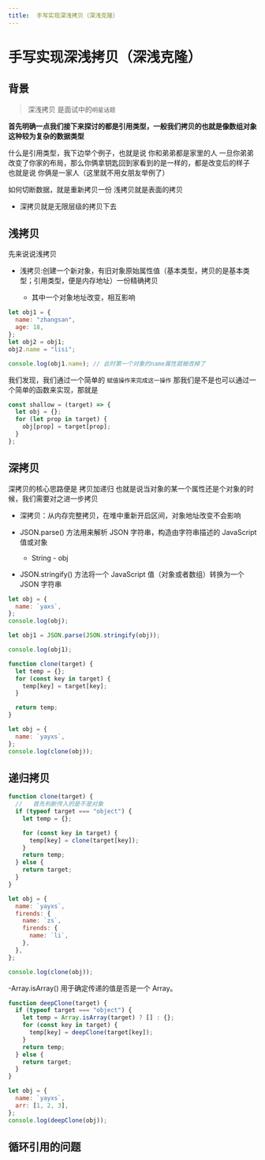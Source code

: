 ```yaml
---
title:  手写实现深浅拷贝（深浅克隆）
---
```


# 手写实现深浅拷贝（深浅克隆）

## 背景

> 深浅拷贝 是面试中的`明星话题` 

**首先明确一点我们接下来探讨的都是引用类型，一般我们拷贝的也就是像数组对象这种较为复杂的数据类型**

什么是引用类型，我下边举个例子，也就是说 你和弟弟都是家里的人 一旦你弟弟 改变了你家的布局，那么你俩拿钥匙回到家看到的是一样的，都是改变后的样子 也就是说 你俩是一家人（这里就不用女朋友举例了）

如何切断数据，就是重新拷贝一份 浅拷贝就是表面的拷贝

- 深拷贝就是无限层级的拷贝下去

## 浅拷贝

先来说说浅拷贝

- 浅拷贝:创建一个新对象，有旧对象原始属性值（基本类型，拷贝的是基本类型；引用类型，便是内存地址）一份精确拷贝

  - 其中一个对象地址改变，相互影响

```js
let obj1 = {
  name: "zhangsan",
  age: 18,
};
let obj2 = obj1;
obj2.name = "lisi";

console.log(obj1.name); // 此时第一个对象的name属性就被改掉了
```

我们发现，我们通过一个简单的 `赋值操作来完成这一操作` 那我们是不是也可以通过一个简单的函数来实现，那就是

```js
const shallow = (target) => {
  let obj = {};
  for (let prop in target) {
    obj[prop] = target[prop];
  }
};
```

## 深拷贝

深拷贝的核心思路便是 拷贝加递归 也就是说当对象的某一个属性还是个对象的时候，我们需要对之进一步拷贝

- 深拷贝：从内存完整拷贝，在堆中重新开启区间，对象地址改变不会影响

- JSON.parse() 方法用来解析 JSON 字符串，构造由字符串描述的 JavaScript 值或对象

  - String - obj

- JSON.stringify() 方法将一个 JavaScript 值（对象或者数组）转换为一个 JSON 字符串

```js
let obj = {
  name: `yaxs`,
};
console.log(obj);

let obj1 = JSON.parse(JSON.stringify(obj));

console.log(obj1);
```

```js
function clone(target) {
  let temp = {};
  for (const key in target) {
    temp[key] = target[key];
  }

  return temp;
}

let obj = {
  name: `yayxs`,
};
console.log(clone(obj));
```

## 递归拷贝

```js
function clone(target) {
  //   首先判断传入的是不是对象
  if (typeof target === "object") {
    let temp = {};

    for (const key in target) {
      temp[key] = clone(target[key]);
    }
    return temp;
  } else {
    return target;
  }
}

let obj = {
  name: `yayxs`,
  firends: {
    name: `zs`,
    firends: {
      name: `li`,
    },
  },
};

console.log(clone(obj));
```

-Array.isArray() 用于确定传递的值是否是一个 Array。

```js
function deepClone(target) {
  if (typeof target === "object") {
    let temp = Array.isArray(target) ? [] : {};
    for (const key in target) {
      temp[key] = deepClone(target[key]);
    }
    return temp;
  } else {
    return target;
  }
}

let obj = {
  name: `yayxs`,
  arr: [1, 2, 3],
};
console.log(deepClone(obj));
```

## 循环引用的问题
